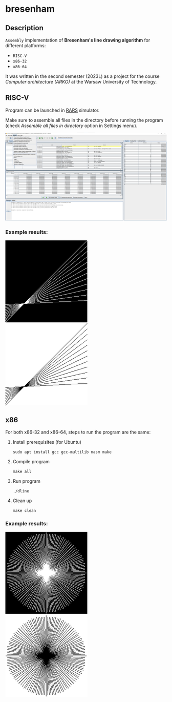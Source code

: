 # bresenham
## Description
`Assembly` implementation of **Bresenham's line drawing algorithm** for different platforms:
- `RISC-V`
- `x86-32`
- `x86-64`

It was written in the second semester (2023L) as a project for the course *Computer architecture (ARKO)* at the Warsaw University of Technology.

## RISC-V
Program can be launched in [RARS](https://github.com/TheThirdOne/rars) simulator.

Make sure to assemble all files in the directory before running the program (check *Assemble all files in directory* option in Settings menu).

![RARS configuration](./imgs/rars.png)

### Example results:
![Result1 RISC-V](./imgs/result_riscv_black.bmp)    ![Result2 RISC-V](./imgs/result_riscv_white.bmp)

## x86
For both x86-32 and x86-64, steps to run the program are the same:
1. Install prerequisites (for Ubuntu)
    ```
    sudo apt install gcc gcc-multilib nasm make
    ```
2. Compile program
    ```
    make all
    ```
3. Run program
    ```
    ./dline
    ```
4. Clean up
    ```
    make clean
    ```

### Example results:
![Result1 x86](./imgs/result_x86_black.bmp)    ![Result2 x86](./imgs/result_x86_white.bmp)

